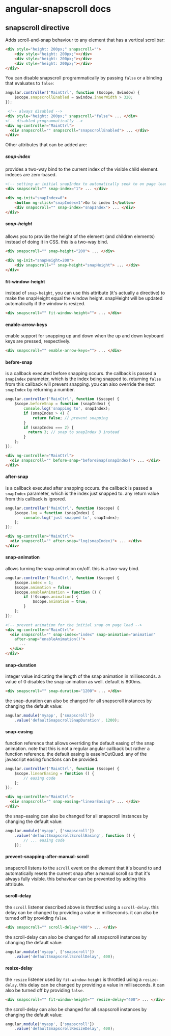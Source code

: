 # angular-snapscroll docs

## snapscroll directive
Adds scroll-and-snap behaviour to any element that has a vertical scrollbar:
```html
<div style="height: 200px;" snapscroll="">
    <div style="height: 200px;"></div>
    <div style="height: 200px;"></div>
    <div style="height: 200px;"></div>
</div>
```
You can disable snapscroll programmatically by passing `false` or a binding that
evaluates to `false`:
```javascript
angular.controller('MainCtrl', function ($scope, $window) {
    $scope.snapscrollEnabled = $window.innerWidth > 320;
});
```
```html
 <!-- always disabled -->
<div style="height: 200px;" snapscroll="false"> ... </div>
<!-- disabled programmatically -->
<div ng-controller="MainCtrl">
  <div snapscroll="" snapscroll="snapscrollEnabled"> ... </div>
</div>
```

Other attributes that can be added are:

##### snap-index
provides a two-way bind to the current index of the visible child element.
indeces are zero-based.
```html
<!-- setting an initial snapIndex to automatically seek to on page load -->
<div snapscroll="" snap-index="1"> ... </div>
```
```html
<div ng-init="snapIndex=0">
    <button ng-click="snapIndex=1">Go to index 1</button>
    <div snapscroll="" snap-index="snapIndex"> ... </div>
</div>
```

##### snap-height
allows you to provide the height of the element (and children elements) instead
of doing it in CSS. this is a two-way bind.
```html
<div snapscroll="" snap-height="200"> ... </div>
```
```html
<div ng-init="snapHeight=200">
    <div snapscroll="" snap-height="snapHeight"> ... </div>
</div>
```

#### fit-window-height
instead of `snap-height`, you can use this attribute (it's actually a directive)
to make the snapHeight equal the window height. snapHeight will be updated
automatically if the window is resized.
```html
<div snapscroll="" fit-window-height=""> ... </div>
```

#### enable-arrow-keys
enable support for snapping up and down when the up and down keyboard keys are
pressed, respectively.
```html
<div snapscroll="" enable-arrow-keys=""> ... </div>
```

#### before-snap
is a callback executed before snapping occurs. the callback is passed a
`snapIndex` parameter, which is the index being snapped to. returning `false`
from this callback will prevent snapping. you can also override the next
`snapIndex` by returning a number.
```javascript
angular.controller('MainCtrl', function ($scope) {
    $scope.beforeSnap = function (snapIndex) {
        console.log('snapping to', snapIndex);
        if (snapIndex > 4) {
            return false; // prevent snapping
        }
        if (snapIndex === 2) {
          return 3; // snap to snapIndex 3 instead
        }
    };
});
```
```html
<div ng-controller="MainCtrl">
  <div snapscroll="" before-snap="beforeSnap(snapIndex)"> ... </div>
</div>
```

#### after-snap
is a callback executed after snapping occurs. the callback is passed a
`snapIndex` parameter, which is the index just snapped to. any return value from
this callback is ignored.
```javascript
angular.controller('MainCtrl', function ($scope) {
    $scope.log = function (snapIndex) {
        console.log('just snapped to', snapIndex);
    };
});
```
```html
<div ng-controller="MainCtrl">
  <div snapscroll="" after-snap="log(snapIndex)"> ... </div>
</div>
```

#### snap-animation
allows turning the snap animation on/off. this is a two-way bind.
```javascript
angular.controller('MainCtrl', function ($scope) {
    $scope.index = 1;
    $scope.animation = false;
    $scope.enableAnimation = function () {
        if (!$scope.animation) {
            $scope.animation = true;
        }
    };
});
```
```html
<!-- prevent animation for the initial snap on page load -->
<div ng-controller="MainCtrl">
  <div snapscroll="" snap-index="index" snap-animation="animation"
    after-snap="enableAnimation()">
      ...
  </div>
</div>
```

#### snap-duration
integer value indicating the length of the snap animation in milliseconds. a
value of 0 disables the snap-animation as well. default is 800ms.
```html
<div snapscroll="" snap-duration="1200"> ... </div>
```
the snap-duration can also be changed for all snapscroll instances by changing
the default value:
```javascript
angular.module('myapp', ['snapscroll'])
    .value('defaultSnapscrollSnapDuration', 1200);
```

#### snap-easing
function reference that allows overriding the default easing of the snap
animation. note that this is not a regular angular callback but rather a
function reference. the default easing is easeInOutQuad. any of the javascript
easing functions can be provided.
```javascript
angular.controller('MainCtrl', function ($scope) {
    $scope.linearEasing = function () {
        // easing code
    };
});
```
```html
<div ng-controller="MainCtrl">
  <div snapscroll="" snap-easing="linearEasing"> ... </div>
</div>
```
the snap-easing can also be changed for all snapscroll instances by changing the
default value:
```javascript
angular.module('myapp', ['snapscroll'])
    .value('defaultSnapscrollScrollEasing', function () {
        // ... easing code
    });
```

#### prevent-snapping-after-manual-scroll
snapscroll listens to the `scroll` event on the element that it's bound to and
automatically resets the current snap after a manual scroll so that it's always
fully visible. this behaviour can be prevented by adding this attribute.

#### scroll-delay
the `scroll` listener described above is throttled using a `scroll-delay`. this
delay can be changed by providing a value in milliseconds. it can also be turned
off by providing `false`.
```html
<div snapscroll="" scroll-delay="400"> ... </div>
```
the scroll-delay can also be changed for all snapscroll instances by changing
the default value:
```javascript
angular.module('myapp', ['snapscroll'])
    .value('defaultSnapscrollScrollDelay', 400);
```

#### resize-delay
the `resize` listener used by `fit-window-height` is throttled using a
`resize-delay`. this delay can be changed by providing a value in milliseconds.
it can also be turned off by providing `false`.
```html
<div snapscroll="" fit-window-height="" resize-delay="400"> ... </div>
```
the scroll-delay can also be changed for all snapscroll instances by changing
the default value:
```javascript
angular.module('myapp', ['snapscroll'])
    .value('defaultSnapscrollResizeDelay', 400);
```
